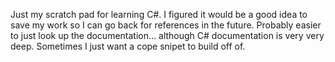 Just my scratch pad for learning C#. I figured it would be a good idea to save my work so I can go back for references in the future. Probably easier to just look up the documentation... although C# documentation is very very deep. Sometimes I just want a cope snipet to build off of. 
